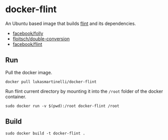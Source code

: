 # docker-flint

An Ubuntu based image that builds [flint](https://code.facebook.com/posts/729709347050548/under-the-hood-building-and-open-sourcing-flint/) and its dependencies.

- [facebook/folly](https://github.com/facebook/folly)
- [floitsch/double-conversion](https://github.com/floitsch/double-conversion)
- [facebook/flint](https://github.com/facebook/flint)

## Run

Pull the docker image.

```
docker pull lukasmartinelli/docker-flint
```

Run flint current directory by mounting it into the `/root` folder of the docker
container.

```
sudo docker run -v $(pwd):/root docker-flint /root
```

## Build

```
sudo docker build -t docker-flint .
```

